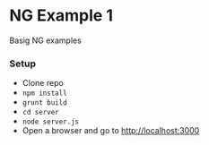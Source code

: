 # NG Example 1

Basig NG examples

### Setup

* Clone repo
* ```npm install```
* ```grunt build```
* ```cd server```
* ```node server.js```
* Open a browser and go to [http://localhost:3000](http://localhost:3000)
